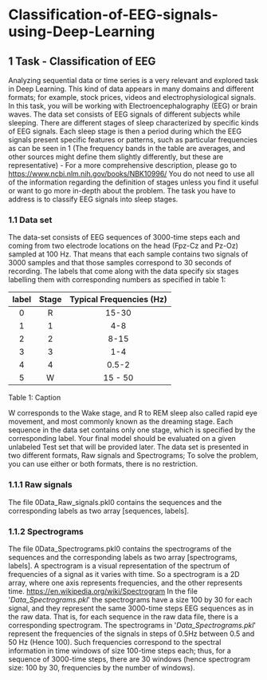 # Classification-of-EEG-signals-using-Deep-Learning
## 1 Task - Classification of EEG
Analyzing sequential data or time series is a very relevant and explored task in Deep Learning.
This kind of data appears in many domains and different formats; for example, stock prices,
videos and electrophysiological signals. In this task, you will be working with Electroencephalography (EEG) or brain waves. The
data set consists of EEG signals of different subjects while sleeping. There are different stages
of sleep characterized by specific kinds of EEG signals. Each sleep stage is then a period during
which the EEG signals present specific features or patterns, such as particular frequencies as
can be seen in 1 (The frequency bands in the table are averages, and other sources might define
them slightly differently, but these are representative) - For a more comprehensive description,
please go to https://www.ncbi.nlm.nih.gov/books/NBK10996/ You do not need to use all of
the information regarding the definition of stages unless you find it useful or want to go more
in-depth about the problem.
  The task you have to address is to classify EEG signals into sleep stages.

### 1.1 Data set
The data-set consists of EEG sequences of 3000-time steps each and coming from two electrode
locations on the head (Fpz-Cz and Pz-Oz) sampled at 100 Hz. That means that each sample contains
two signals of 3000 samples and that those samples correspond to 30 seconds of recording.
The labels that come along with the data specify six stages labelling them with corresponding
numbers as specified in table 1:

| label | Stage | Typical Frequencies (Hz) |
| :---:| :---: | :---: |
|0 |R |15-30|
|1 |1 |4-8|
|2 |2 |8-15|
|3 |3 |1-4|
|4 |4 |0.5-2|
|5 |W |15 - 50|

Table 1: Caption

W corresponds to the Wake stage, and R to REM sleep also called rapid eye movement, and
most commonly known as the dreaming stage.
Each sequence in the data set contains only one stage, which is specified by the corresponding
label.
Your final model should be evaluated on a given unlabeled Test set that will be provided
later.
The data set is presented in two different formats, Raw signals and Spectrograms; To solve
the problem, you can use either or both formats, there is no restriction.

### 1.1.1 Raw signals
The file 0Data_Raw_signals.pkl0 contains the sequences and the corresponding labels as two array
[sequences, labels].

### 1.1.2 Spectrograms
The file 0Data_Spectrograms.pkl0 contains the spectrograms of the sequences and the corresponding
labels as two array [spectrograms, labels]. A spectrogram is a visual representation of the spectrum of frequencies of a signal as it varies
with time. So a spectrogram is a 2D array, where one axis represents frequencies, and the other
represents time. https://en.wikipedia.org/wiki/Spectrogram
In the file '*Data_Spectrograms.pkl*' the spectrograms have a size 100 by 30 for each signal,
and they represent the same 3000-time steps EEG sequences as in the raw data. That is, for each
sequence in the raw data file, there is a corresponding spectrogram.
The spectrograms in '*Data_Spectrograms.pkl*' represent the frequencies of the signals in steps
of 0.5Hz between 0.5 and 50 Hz (Hence 100). Such frequencies correspond to the spectral information
in time windows of size 100-time steps each; thus, for a sequence of 3000-time steps, there
are 30 windows (hence spectrogram size: 100 by 30, frequencies by the number of windows).

